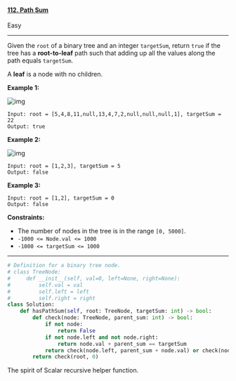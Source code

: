 #### [112. Path Sum](https://leetcode.com/problems/path-sum/)

Easy

---

Given the `root` of a binary tree and an integer `targetSum`, return `true` if the tree has a **root-to-leaf** path such that adding up all the values along the path equals `targetSum`.

A **leaf** is a node with no children.

 

**Example 1:**

![img](https://assets.leetcode.com/uploads/2021/01/18/pathsum1.jpg)

```
Input: root = [5,4,8,11,null,13,4,7,2,null,null,null,1], targetSum = 22
Output: true
```

**Example 2:**

![img](https://assets.leetcode.com/uploads/2021/01/18/pathsum2.jpg)

```
Input: root = [1,2,3], targetSum = 5
Output: false
```

**Example 3:**

```
Input: root = [1,2], targetSum = 0
Output: false
```

 

**Constraints:**

- The number of nodes in the tree is in the range `[0, 5000]`.
- `-1000 <= Node.val <= 1000`
- `-1000 <= targetSum <= 1000`

---

```python
# Definition for a binary tree node.
# class TreeNode:
#     def __init__(self, val=0, left=None, right=None):
#         self.val = val
#         self.left = left
#         self.right = right
class Solution:
    def hasPathSum(self, root: TreeNode, targetSum: int) -> bool:
        def check(node: TreeNode, parent_sum: int) -> bool:
            if not node:
                return False
            if not node.left and not node.right:
                return node.val + parent_sum == targetSum
            return check(node.left, parent_sum + node.val) or check(node.right, parent_sum + node.val)
        return check(root, 0)
```

The spirit of Scalar recursive helper function.